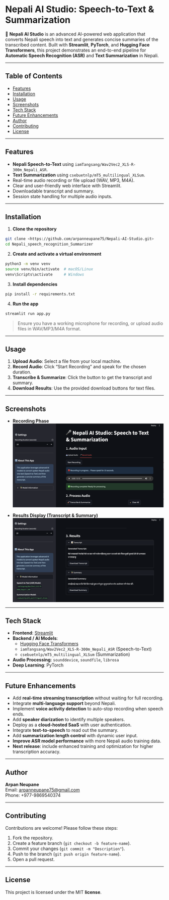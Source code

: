 # Nepali AI Studio: Speech-to-Text & Summarization

🎤 **Nepali AI Studio** is an advanced AI-powered web application that converts Nepali speech into text and generates concise summaries of the transcribed content. Built with **Streamlit**, **PyTorch**, and **Hugging Face Transformers**, this project demonstrates an end-to-end pipeline for **Automatic Speech Recognition (ASR)** and **Text Summarization** in Nepali.

---

## Table of Contents

- [Features](#features)
- [Installation](#installation)
- [Usage](#usage)
- [Screenshots](#screenshots)
- [Tech Stack](#tech-stack)
- [Future Enhancements](#future-enhancements)
- [Author](#author)
- [Contributing](#contributing)
- [License](#license)

---
## Features

- **Nepali Speech-to-Text** using `iamTangsang/Wav2Vec2_XLS-R-300m_Nepali_ASR`.
- **Text Summarization** using `csebuetnlp/mT5_multilingual_XLSum`.
- Real-time audio recording or file upload (WAV, MP3, M4A).
- Clear and user-friendly web interface with Streamlit.
- Downloadable transcript and summary.
- Session state handling for multiple audio inputs.

---

## Installation

1. **Clone the repository**

```bash
git clone <https://github.com/arpanneupane75/Nepali-AI-Studio.git>
cd Nepali_speech_recognition_Summarizer
```

2. **Create and activate a virtual environment**

```bash
python3 -m venv venv
source venv/bin/activate  # macOS/Linux
venv\Scripts\activate     # Windows
```

3. **Install dependencies**

```bash
pip install -r requirements.txt
```

4. **Run the app**

```bash
streamlit run app.py
```

> Ensure you have a working microphone for recording, or upload audio files in WAV/MP3/M4A format.

---

## Usage

1. **Upload Audio**: Select a file from your local machine.
2. **Record Audio**: Click “Start Recording” and speak for the chosen duration.
3. **Transcribe & Summarize**: Click the button to get the transcript and summary.
4. **Download Results**: Use the provided download buttons for text files.

---


## Screenshots

- **Recording Phase**  
  ![Recording Phase](screenshots/record.png)

- **Results Display (Transcript & Summary)**  
  ![Results Display](screenshots/result.png)


---

## Tech Stack

- **Frontend**: [Streamlit](https://streamlit.io/)
- **Backend / AI Models**:
  - [Hugging Face Transformers](https://huggingface.co/)
  - `iamTangsang/Wav2Vec2_XLS-R-300m_Nepali_ASR` (Speech-to-Text)
  - `csebuetnlp/mT5_multilingual_XLSum` (Summarization)
- **Audio Processing**: `sounddevice`, `soundfile`, `librosa`
- **Deep Learning**: PyTorch

---

## Future Enhancements

- Add **real-time streaming transcription** without waiting for full recording.
- Integrate **multi-language support** beyond Nepali.
- Implement **voice activity detection** to auto-stop recording when speech ends.
- Add **speaker diarization** to identify multiple speakers.
- Deploy as a **cloud-hosted SaaS** with user authentication.
- Integrate **text-to-speech** to read out the summary.
- Add **summarization length control** with dynamic user input.
- **Improve ASR model performance** with more Nepali audio training data.
- **Next release**: include enhanced training and optimization for higher transcription accuracy.

---

## Author

**Arpan Neupane**\
Email: [arpanneupane75@gmail.com](mailto\:arpanneupane75@gmail.com)\
Phone: +977-9869540374

---

## Contributing

Contributions are welcome! Please follow these steps:

1. Fork the repository.
2. Create a feature branch (`git checkout -b feature-name`).
3. Commit your changes (`git commit -m "Description"`).
4. Push to the branch (`git push origin feature-name`).
5. Open a pull request.

---

## License

This project is licensed under the MIT **license**.

